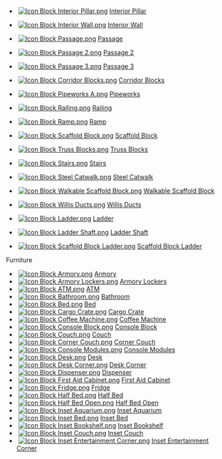 *    [![Icon Block Interior Pillar.png](https://spaceengineers.wiki.gg/images/thumb/4/42/Icon_Block_Interior_Pillar.png/21px-Icon_Block_Interior_Pillar.png?6628d5)](https://spaceengineers.wiki.gg/wiki/Interior_Pillar "Interior Pillar") [Interior Pillar](https://spaceengineers.wiki.gg/wiki/Interior_Pillar "Interior Pillar")
*    [![Icon Block Interior Wall.png](https://spaceengineers.wiki.gg/images/thumb/a/af/Icon_Block_Interior_Wall.png/21px-Icon_Block_Interior_Wall.png?b7891e)](https://spaceengineers.wiki.gg/wiki/Interior_Wall "Interior Wall") [Interior Wall](https://spaceengineers.wiki.gg/wiki/Interior_Wall "Interior Wall")
*    [![Icon Block Passage.png](https://spaceengineers.wiki.gg/images/thumb/3/33/Icon_Block_Passage.png/21px-Icon_Block_Passage.png?3fb6bc)](https://spaceengineers.wiki.gg/wiki/Passage "Passage") [Passage](https://spaceengineers.wiki.gg/wiki/Passage "Passage")
*    [![Icon Block Passage 2.png](https://spaceengineers.wiki.gg/images/thumb/a/aa/Icon_Block_Passage_2.png/21px-Icon_Block_Passage_2.png?dd346e)](https://spaceengineers.wiki.gg/wiki/Passage_2 "Passage 2") [Passage 2](https://spaceengineers.wiki.gg/wiki/Passage_2 "Passage 2")
*    [![Icon Block Passage 3.png](https://spaceengineers.wiki.gg/images/thumb/3/38/Icon_Block_Passage_3.png/21px-Icon_Block_Passage_3.png?b3e57f)](https://spaceengineers.wiki.gg/wiki/Passage_3 "Passage 3") [Passage 3](https://spaceengineers.wiki.gg/wiki/Passage_3 "Passage 3")
*    [![Icon Block Corridor Blocks.png](https://spaceengineers.wiki.gg/images/thumb/5/56/Icon_Block_Corridor_Blocks.png/21px-Icon_Block_Corridor_Blocks.png?2bc136)](https://spaceengineers.wiki.gg/wiki/Corridor_Blocks "Corridor Blocks") [Corridor Blocks](https://spaceengineers.wiki.gg/wiki/Corridor_Blocks "Corridor Blocks")
*    [![Icon Block Pipeworks A.png](https://spaceengineers.wiki.gg/images/thumb/9/9d/Icon_Block_Pipeworks_A.png/21px-Icon_Block_Pipeworks_A.png?8472b1)](https://spaceengineers.wiki.gg/wiki/Pipeworks "Pipeworks") [Pipeworks](https://spaceengineers.wiki.gg/wiki/Pipeworks "Pipeworks")
*    [![Icon Block Railing.png](https://spaceengineers.wiki.gg/images/thumb/d/d3/Icon_Block_Railing.png/21px-Icon_Block_Railing.png?e65da0)](https://spaceengineers.wiki.gg/wiki/Railing "Railing") [Railing](https://spaceengineers.wiki.gg/wiki/Railing "Railing")
*    [![Icon Block Ramp.png](https://spaceengineers.wiki.gg/images/thumb/5/5f/Icon_Block_Ramp.png/21px-Icon_Block_Ramp.png?5feae6)](https://spaceengineers.wiki.gg/wiki/Ramp "Ramp") [Ramp](https://spaceengineers.wiki.gg/wiki/Ramp "Ramp")
*    [![Icon Block Scaffold Block.png](https://spaceengineers.wiki.gg/images/thumb/6/6a/Icon_Block_Scaffold_Block.png/21px-Icon_Block_Scaffold_Block.png?b16f74)](https://spaceengineers.wiki.gg/wiki/Scaffold_Block "Scaffold Block") [Scaffold Block](https://spaceengineers.wiki.gg/wiki/Scaffold_Block "Scaffold Block")
*    [![Icon Block Truss Blocks.png](https://spaceengineers.wiki.gg/images/thumb/b/ba/Icon_Block_Truss_Blocks.png/21px-Icon_Block_Truss_Blocks.png?ee82ab)](https://spaceengineers.wiki.gg/wiki/Truss_Blocks "Truss Blocks") [Truss Blocks](https://spaceengineers.wiki.gg/wiki/Truss_Blocks "Truss Blocks")
*    [![Icon Block Stairs.png](https://spaceengineers.wiki.gg/images/thumb/7/78/Icon_Block_Stairs.png/21px-Icon_Block_Stairs.png?5296a7)](https://spaceengineers.wiki.gg/wiki/Stairs "Stairs") [Stairs](https://spaceengineers.wiki.gg/wiki/Stairs "Stairs")
*    [![Icon Block Steel Catwalk.png](https://spaceengineers.wiki.gg/images/thumb/b/bf/Icon_Block_Steel_Catwalk.png/21px-Icon_Block_Steel_Catwalk.png?f2f08b)](https://spaceengineers.wiki.gg/wiki/Steel_Catwalk "Steel Catwalk") [Steel Catwalk](https://spaceengineers.wiki.gg/wiki/Steel_Catwalk "Steel Catwalk")
*    [![Icon Block Walkable Scaffold Block.png](https://spaceengineers.wiki.gg/images/thumb/b/b1/Icon_Block_Walkable_Scaffold_Block.png/21px-Icon_Block_Walkable_Scaffold_Block.png?67af80)](https://spaceengineers.wiki.gg/wiki/Walkable_Scaffold_Block "Walkable Scaffold Block") [Walkable Scaffold Block](https://spaceengineers.wiki.gg/wiki/Walkable_Scaffold_Block "Walkable Scaffold Block")
*    [![Icon Block Willis Ducts.png](https://spaceengineers.wiki.gg/images/thumb/7/72/Icon_Block_Willis_Ducts.png/21px-Icon_Block_Willis_Ducts.png?6ccf1d)](https://spaceengineers.wiki.gg/wiki/Willis_Ducts "Willis Ducts") [Willis Ducts](https://spaceengineers.wiki.gg/wiki/Willis_Ducts "Willis Ducts")

*    [![Icon Block Ladder.png](https://spaceengineers.wiki.gg/images/thumb/9/99/Icon_Block_Ladder.png/21px-Icon_Block_Ladder.png?680552)](https://spaceengineers.wiki.gg/wiki/Ladder "Ladder") [Ladder](https://spaceengineers.wiki.gg/wiki/Ladder "Ladder")
*    [![Icon Block Ladder Shaft.png](https://spaceengineers.wiki.gg/images/thumb/0/08/Icon_Block_Ladder_Shaft.png/21px-Icon_Block_Ladder_Shaft.png?4e769d)](https://spaceengineers.wiki.gg/wiki/Ladder_Shaft "Ladder Shaft") [Ladder Shaft](https://spaceengineers.wiki.gg/wiki/Ladder_Shaft "Ladder Shaft")
*    [![Icon Block Scaffold Block Ladder.png](https://spaceengineers.wiki.gg/images/thumb/5/5c/Icon_Block_Scaffold_Block_Ladder.png/21px-Icon_Block_Scaffold_Block_Ladder.png?a7abfe)](https://spaceengineers.wiki.gg/wiki/Scaffold_Block_Ladder "Scaffold Block Ladder") [Scaffold Block Ladder](https://spaceengineers.wiki.gg/wiki/Scaffold_Block_Ladder "Scaffold Block Ladder")

Furniture

*    [![Icon Block Armory.png](https://spaceengineers.wiki.gg/images/thumb/d/de/Icon_Block_Armory.png/21px-Icon_Block_Armory.png?59b10c)](https://spaceengineers.wiki.gg/wiki/Armory "Armory") [Armory](https://spaceengineers.wiki.gg/wiki/Armory "Armory")
*    [![Icon Block Armory Lockers.png](https://spaceengineers.wiki.gg/images/thumb/3/3e/Icon_Block_Armory_Lockers.png/21px-Icon_Block_Armory_Lockers.png?4ce5a8)](https://spaceengineers.wiki.gg/wiki/Armory_Lockers "Armory Lockers") [Armory Lockers](https://spaceengineers.wiki.gg/wiki/Armory_Lockers "Armory Lockers")
*    [![Icon Block ATM.png](https://spaceengineers.wiki.gg/images/thumb/7/77/Icon_Block_ATM.png/21px-Icon_Block_ATM.png?6f61fd)](https://spaceengineers.wiki.gg/wiki/ATM "ATM") [ATM](https://spaceengineers.wiki.gg/wiki/ATM "ATM")
*    [![Icon Block Bathroom.png](https://spaceengineers.wiki.gg/images/thumb/7/7a/Icon_Block_Bathroom.png/21px-Icon_Block_Bathroom.png?a19c09)](https://spaceengineers.wiki.gg/wiki/Bathroom "Bathroom") [Bathroom](https://spaceengineers.wiki.gg/wiki/Bathroom "Bathroom")
*    [![Icon Block Bed.png](https://spaceengineers.wiki.gg/images/thumb/d/d9/Icon_Block_Bed.png/21px-Icon_Block_Bed.png?d29901)](https://spaceengineers.wiki.gg/wiki/Bed "Bed") [Bed](https://spaceengineers.wiki.gg/wiki/Bed "Bed")
*    [![Icon Block Cargo Crate.png](https://spaceengineers.wiki.gg/images/thumb/2/2e/Icon_Block_Cargo_Crate.png/21px-Icon_Block_Cargo_Crate.png?89eadd)](https://spaceengineers.wiki.gg/wiki/Cargo_Crate "Cargo Crate") [Cargo Crate](https://spaceengineers.wiki.gg/wiki/Cargo_Crate "Cargo Crate")
*    [![Icon Block Coffee Machine.png](https://spaceengineers.wiki.gg/images/thumb/2/2a/Icon_Block_Coffee_Machine.png/21px-Icon_Block_Coffee_Machine.png?a7c648)](https://spaceengineers.wiki.gg/wiki/Coffee_Machine "Coffee Machine") [Coffee Machine](https://spaceengineers.wiki.gg/wiki/Coffee_Machine "Coffee Machine")
*    [![Icon Block Console Block.png](https://spaceengineers.wiki.gg/images/thumb/c/ca/Icon_Block_Console_Block.png/21px-Icon_Block_Console_Block.png?8e18fc)](https://spaceengineers.wiki.gg/wiki/Console_Block "Console Block") [Console Block](https://spaceengineers.wiki.gg/wiki/Console_Block "Console Block")
*    [![Icon Block Couch.png](https://spaceengineers.wiki.gg/images/thumb/8/84/Icon_Block_Couch.png/21px-Icon_Block_Couch.png?4faaee)](https://spaceengineers.wiki.gg/wiki/Couch "Couch") [Couch](https://spaceengineers.wiki.gg/wiki/Couch "Couch")
*    [![Icon Block Corner Couch.png](https://spaceengineers.wiki.gg/images/thumb/c/c0/Icon_Block_Corner_Couch.png/21px-Icon_Block_Corner_Couch.png?d32ccd)](https://spaceengineers.wiki.gg/wiki/Corner_Couch "Corner Couch") [Corner Couch](https://spaceengineers.wiki.gg/wiki/Corner_Couch "Corner Couch")
*    [![Icon Block Console Modules.png](https://spaceengineers.wiki.gg/images/thumb/3/37/Icon_Block_Console_Modules.png/21px-Icon_Block_Console_Modules.png?c2a577)](https://spaceengineers.wiki.gg/wiki/Console_Modules "Console Modules") [Console Modules](https://spaceengineers.wiki.gg/wiki/Console_Modules "Console Modules")
*    [![Icon Block Desk.png](https://spaceengineers.wiki.gg/images/thumb/b/bf/Icon_Block_Desk.png/21px-Icon_Block_Desk.png?9fec59)](https://spaceengineers.wiki.gg/wiki/Desk "Desk") [Desk](https://spaceengineers.wiki.gg/wiki/Desk "Desk")
*    [![Icon Block Desk Corner.png](https://spaceengineers.wiki.gg/images/thumb/4/43/Icon_Block_Desk_Corner.png/21px-Icon_Block_Desk_Corner.png?f921bd)](https://spaceengineers.wiki.gg/wiki/Desk_Corner "Desk Corner") [Desk Corner](https://spaceengineers.wiki.gg/wiki/Desk_Corner "Desk Corner")
*    [![Icon Block Dispenser.png](https://spaceengineers.wiki.gg/images/thumb/5/5e/Icon_Block_Dispenser.png/21px-Icon_Block_Dispenser.png?ebe60b)](https://spaceengineers.wiki.gg/wiki/Dispenser "Dispenser") [Dispenser](https://spaceengineers.wiki.gg/wiki/Dispenser "Dispenser")
*    [![Icon Block First Aid Cabinet.png](https://spaceengineers.wiki.gg/images/thumb/2/2a/Icon_Block_First_Aid_Cabinet.png/21px-Icon_Block_First_Aid_Cabinet.png?b61685)](https://spaceengineers.wiki.gg/wiki/First_Aid_Cabinet "First Aid Cabinet") [First Aid Cabinet](https://spaceengineers.wiki.gg/wiki/First_Aid_Cabinet "First Aid Cabinet")
*    [![Icon Block Fridge.png](https://spaceengineers.wiki.gg/images/thumb/2/29/Icon_Block_Fridge.png/21px-Icon_Block_Fridge.png?bc1eec)](https://spaceengineers.wiki.gg/wiki/Fridge "Fridge") [Fridge](https://spaceengineers.wiki.gg/wiki/Fridge "Fridge")
*    [![Icon Block Half Bed.png](https://spaceengineers.wiki.gg/images/thumb/f/f6/Icon_Block_Half_Bed.png/21px-Icon_Block_Half_Bed.png?72fd8f)](https://spaceengineers.wiki.gg/wiki/Half_Bed "Half Bed") [Half Bed](https://spaceengineers.wiki.gg/wiki/Half_Bed "Half Bed")
*    [![Icon Block Half Bed Open.png](https://spaceengineers.wiki.gg/images/thumb/3/3d/Icon_Block_Half_Bed_Open.png/21px-Icon_Block_Half_Bed_Open.png?afa125)](https://spaceengineers.wiki.gg/wiki/Half_Bed_Open "Half Bed Open") [Half Bed Open](https://spaceengineers.wiki.gg/wiki/Half_Bed_Open "Half Bed Open")
*    [![Icon Block Inset Aquarium.png](https://spaceengineers.wiki.gg/images/thumb/4/40/Icon_Block_Inset_Aquarium.png/21px-Icon_Block_Inset_Aquarium.png?f11692)](https://spaceengineers.wiki.gg/wiki/Inset_Aquarium "Inset Aquarium") [Inset Aquarium](https://spaceengineers.wiki.gg/wiki/Inset_Aquarium "Inset Aquarium")
*    [![Icon Block Inset Bed.png](https://spaceengineers.wiki.gg/images/thumb/1/13/Icon_Block_Inset_Bed.png/21px-Icon_Block_Inset_Bed.png?529464)](https://spaceengineers.wiki.gg/wiki/Inset_Bed "Inset Bed") [Inset Bed](https://spaceengineers.wiki.gg/wiki/Inset_Bed "Inset Bed")
*    [![Icon Block Inset Bookshelf.png](https://spaceengineers.wiki.gg/images/thumb/2/2d/Icon_Block_Inset_Bookshelf.png/21px-Icon_Block_Inset_Bookshelf.png?b61db1)](https://spaceengineers.wiki.gg/wiki/Inset_Bookshelf "Inset Bookshelf") [Inset Bookshelf](https://spaceengineers.wiki.gg/wiki/Inset_Bookshelf "Inset Bookshelf")
*    [![Icon Block Inset Couch.png](https://spaceengineers.wiki.gg/images/thumb/3/38/Icon_Block_Inset_Couch.png/21px-Icon_Block_Inset_Couch.png?9d49d5)](https://spaceengineers.wiki.gg/wiki/Inset_Couch "Inset Couch") [Inset Couch](https://spaceengineers.wiki.gg/wiki/Inset_Couch "Inset Couch")
*    [![Icon Block Inset Entertainment Corner.png](https://spaceengineers.wiki.gg/images/thumb/1/18/Icon_Block_Inset_Entertainment_Corner.png/21px-Icon_Block_Inset_Entertainment_Corner.png?f7bb37)](https://spaceengineers.wiki.gg/wiki/Inset_Entertainment_Corner "Inset Entertainment Corner") [Inset Entertainment Corner](https://spaceengineers.wiki.gg/wiki/Inset_Entertainment_Corner "Inset Entertainment Corner")